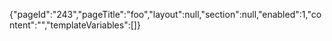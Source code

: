 {"pageId":"243","pageTitle":"foo","layout":null,"section":null,"enabled":1,"content":"","templateVariables":[]}